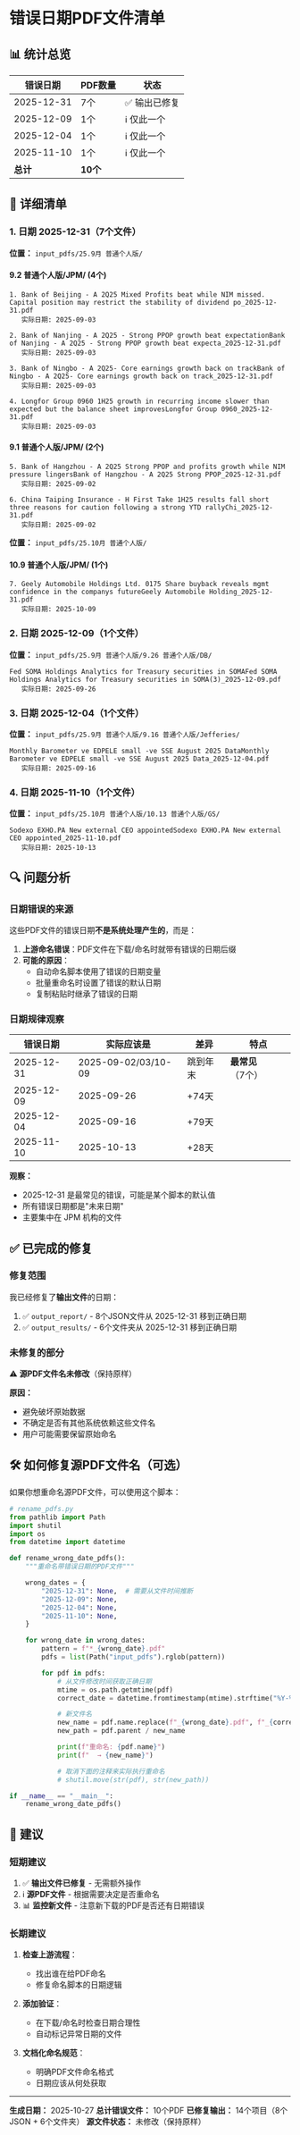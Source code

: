 # 错误日期PDF文件清单

## 📊 统计总览

| 错误日期 | PDF数量 | 状态 |
|---------|---------|------|
| 2025-12-31 | 7个 | ✅ 输出已修复 |
| 2025-12-09 | 1个 | ℹ️ 仅此一个 |
| 2025-12-04 | 1个 | ℹ️ 仅此一个 |
| 2025-11-10 | 1个 | ℹ️ 仅此一个 |
| **总计** | **10个** | |

## 📁 详细清单

### 1. 日期 2025-12-31（7个文件）

**位置：** `input_pdfs/25.9月 普通个人版/`

#### 9.2 普通个人版/JPM/ (4个)
```
1. Bank of Beijing - A 2Q25 Mixed Profits beat while NIM missed. Capital position may restrict the stability of dividend po_2025-12-31.pdf
   实际日期: 2025-09-03

2. Bank of Nanjing - A 2Q25 - Strong PPOP growth beat expectationBank of Nanjing - A 2Q25 - Strong PPOP growth beat expecta_2025-12-31.pdf
   实际日期: 2025-09-03

3. Bank of Ningbo - A 2Q25- Core earnings growth back on trackBank of Ningbo - A 2Q25- Core earnings growth back on track_2025-12-31.pdf
   实际日期: 2025-09-03

4. Longfor Group 0960 1H25 growth in recurring income slower than expected but the balance sheet improvesLongfor Group 0960_2025-12-31.pdf
   实际日期: 2025-09-03
```

#### 9.1 普通个人版/JPM/ (2个)
```
5. Bank of Hangzhou - A 2Q25 Strong PPOP and profits growth while NIM pressure lingersBank of Hangzhou - A 2Q25 Strong PPOP_2025-12-31.pdf
   实际日期: 2025-09-02

6. China Taiping Insurance - H First Take 1H25 results fall short three reasons for caution following a strong YTD rallyChi_2025-12-31.pdf
   实际日期: 2025-09-02
```

**位置：** `input_pdfs/25.10月 普通个人版/`

#### 10.9 普通个人版/JPM/ (1个)
```
7. Geely Automobile Holdings Ltd. 0175 Share buyback reveals mgmt confidence in the companys futureGeely Automobile Holding_2025-12-31.pdf
   实际日期: 2025-10-09
```

### 2. 日期 2025-12-09（1个文件）

**位置：** `input_pdfs/25.9月 普通个人版/9.26 普通个人版/DB/`

```
Fed SOMA Holdings Analytics for Treasury securities in SOMAFed SOMA Holdings Analytics for Treasury securities in SOMA(3)_2025-12-09.pdf
   实际日期: 2025-09-26
```

### 3. 日期 2025-12-04（1个文件）

**位置：** `input_pdfs/25.9月 普通个人版/9.16 普通个人版/Jefferies/`

```
Monthly Barometer ve EDPELE small -ve SSE August 2025 DataMonthly Barometer ve EDPELE small -ve SSE August 2025 Data_2025-12-04.pdf
   实际日期: 2025-09-16
```

### 4. 日期 2025-11-10（1个文件）

**位置：** `input_pdfs/25.10月 普通个人版/10.13 普通个人版/GS/`

```
Sodexo EXHO.PA New external CEO appointedSodexo EXHO.PA New external CEO appointed_2025-11-10.pdf
   实际日期: 2025-10-13
```

## 🔍 问题分析

### 日期错误的来源

这些PDF文件的错误日期**不是系统处理产生的**，而是：

1. **上游命名错误**：PDF文件在下载/命名时就带有错误的日期后缀
2. **可能的原因**：
   - 自动命名脚本使用了错误的日期变量
   - 批量重命名时设置了错误的默认日期
   - 复制粘贴时继承了错误的日期

### 日期规律观察

| 错误日期 | 实际应该是 | 差异 | 特点 |
|---------|-----------|------|------|
| 2025-12-31 | 2025-09-02/03/10-09 | 跳到年末 | **最常见**（7个） |
| 2025-12-09 | 2025-09-26 | +74天 | |
| 2025-12-04 | 2025-09-16 | +79天 | |
| 2025-11-10 | 2025-10-13 | +28天 | |

**观察：**
- 2025-12-31 是最常见的错误，可能是某个脚本的默认值
- 所有错误日期都是"未来日期"
- 主要集中在 JPM 机构的文件

## ✅ 已完成的修复

### 修复范围

我已经修复了**输出文件**的日期：

1. ✅ `output_report/` - 8个JSON文件从 2025-12-31 移到正确日期
2. ✅ `output_results/` - 6个文件夹从 2025-12-31 移到正确日期

### 未修复的部分

⚠️ **源PDF文件名未修改**（保持原样）

**原因：**
- 避免破坏原始数据
- 不确定是否有其他系统依赖这些文件名
- 用户可能需要保留原始命名

## 🛠️ 如何修复源PDF文件名（可选）

如果你想重命名源PDF文件，可以使用这个脚本：

```python
# rename_pdfs.py
from pathlib import Path
import shutil
import os
from datetime import datetime

def rename_wrong_date_pdfs():
    """重命名带错误日期的PDF文件"""

    wrong_dates = {
        "2025-12-31": None,  # 需要从文件时间推断
        "2025-12-09": None,
        "2025-12-04": None,
        "2025-11-10": None,
    }

    for wrong_date in wrong_dates:
        pattern = f"*_{wrong_date}.pdf"
        pdfs = list(Path("input_pdfs").rglob(pattern))

        for pdf in pdfs:
            # 从文件修改时间获取正确日期
            mtime = os.path.getmtime(pdf)
            correct_date = datetime.fromtimestamp(mtime).strftime("%Y-%m-%d")

            # 新文件名
            new_name = pdf.name.replace(f"_{wrong_date}.pdf", f"_{correct_date}.pdf")
            new_path = pdf.parent / new_name

            print(f"重命名: {pdf.name}")
            print(f"  → {new_name}")

            # 取消下面的注释来实际执行重命名
            # shutil.move(str(pdf), str(new_path))

if __name__ == "__main__":
    rename_wrong_date_pdfs()
```

## 📌 建议

### 短期建议

1. ✅ **输出文件已修复** - 无需额外操作
2. ℹ️ **源PDF文件** - 根据需要决定是否重命名
3. 📊 **监控新文件** - 注意新下载的PDF是否还有日期错误

### 长期建议

1. **检查上游流程**：
   - 找出谁在给PDF命名
   - 修复命名脚本的日期逻辑

2. **添加验证**：
   - 在下载/命名时检查日期合理性
   - 自动标记异常日期的文件

3. **文档化命名规范**：
   - 明确PDF文件命名格式
   - 日期应该从何处获取

---

**生成日期：** 2025-10-27
**总计错误文件：** 10个PDF
**已修复输出：** 14个项目（8个JSON + 6个文件夹）
**源文件状态：** 未修改（保持原样）

